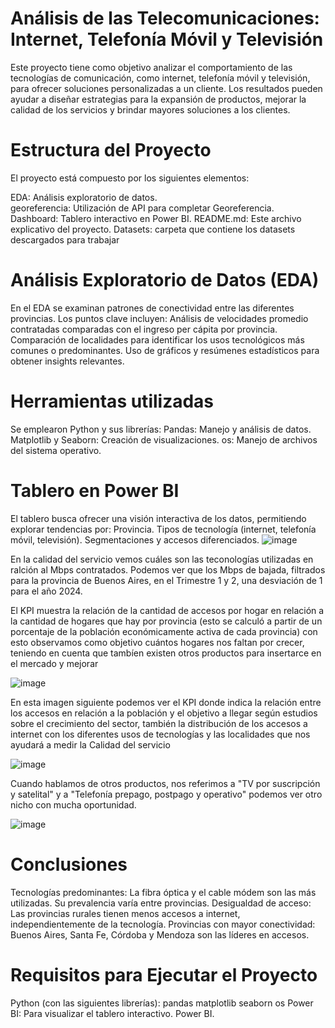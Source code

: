 # Análisis de las Telecomunicaciones: Internet, Telefonía Móvil y Televisión

Este proyecto tiene como objetivo analizar el comportamiento de las tecnologías de comunicación, como internet, telefonía móvil y televisión, para ofrecer soluciones personalizadas a un cliente. Los resultados pueden ayudar a diseñar estrategias para la expansión de productos, mejorar la calidad de los servicios y brindar mayores soluciones a los clientes.

# Estructura del Proyecto
El proyecto está compuesto por los siguientes elementos:

EDA: Análisis exploratorio de datos.    
georeferencia: Utilización de API para completar Georeferencia.         
Dashboard: Tablero interactivo en Power BI.
README.md: Este archivo explicativo del proyecto.
Datasets: carpeta que contiene los datasets descargados para trabajar

# Análisis Exploratorio de Datos (EDA)
En el EDA se examinan patrones de conectividad entre las diferentes provincias. Los puntos clave incluyen:
      Análisis de velocidades promedio contratadas comparadas con el ingreso per cápita por provincia.
      Comparación de localidades para identificar los usos tecnológicos más comunes o predominantes.
      Uso de gráficos y resúmenes estadísticos para obtener insights relevantes.

# Herramientas utilizadas
Se emplearon Python y sus librerías:
      Pandas: Manejo y análisis de datos.
      Matplotlib y Seaborn: Creación de visualizaciones.
      os: Manejo de archivos del sistema operativo.

# Tablero en Power BI
El tablero busca ofrecer una visión interactiva de los datos, permitiendo explorar tendencias por:
      Provincia.
      Tipos de tecnología (internet, telefonía móvil, televisión).
      Segmentaciones y accesos diferenciados.
![image](https://github.com/user-attachments/assets/3e9e04b9-93be-4e6b-aa2c-e1d81db68015)

En la calidad del servicio vemos cuáles son las teconologías utilizadas en ralción al Mbps contratados. Podemos ver que los Mbps de bajada, filtrados para la provincia de Buenos Aires, en el Trimestre 1 y 2, una desviación de 1 para el año 2024.

El KPI muestra la relación de la cantidad de accesos por hogar en relación a la cantidad de hogares que hay por provincia (esto se calculó a partir de un porcentaje de la población económicamente activa de cada provincia) con esto observamos como objetivo cuántos hogares nos faltan por crecer, teniendo en cuenta que tambíen existen otros productos para insertarce en el mercado y mejorar

![image](https://github.com/user-attachments/assets/2045532a-ec9c-443f-8a72-c0fb3ae1a3f5)

En esta imagen siguiente podemos ver el KPI donde indica la relación entre los accesos en relación a la población y el objetivo a llegar según estudios sobre el crecimiento del sector, también la distribución de los accesos a internet con los diferentes usos de tecnologías y las localidades que nos ayudará a medir la Calidad del servicio

![image](https://github.com/user-attachments/assets/e897560c-03ec-4bf9-b09f-8fbb7c93ee0b)

Cuando hablamos de otros productos, nos referimos a "TV por suscripción y satelital" y a "Telefonía prepago, postpago y operativo" podemos ver otro nicho con mucha oportunidad. 

![image](https://github.com/user-attachments/assets/3b798478-dee4-4ffe-83bb-7c7ea7c01ff8)

# Conclusiones
Tecnologías predominantes: La fibra óptica y el cable módem son las más utilizadas. Su prevalencia varía entre provincias.
Desigualdad de acceso: Las provincias rurales tienen menos accesos a internet, independientemente de la tecnología.
Provincias con mayor conectividad: Buenos Aires, Santa Fe, Córdoba y Mendoza son las líderes en accesos.

# Requisitos para Ejecutar el Proyecto
Python (con las siguientes librerías):
      pandas
      matplotlib
      seaborn
      os
      Power BI: Para visualizar el tablero interactivo.
Power BI.

